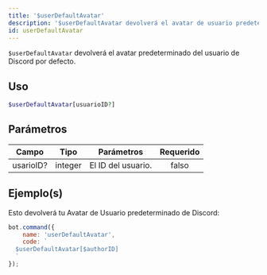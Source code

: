```yaml
---
title: '$userDefaultAvatar'
description: '$userDefaultAvatar devolverá el avatar de usuario predeterminado de Discord del usuario.'
id: userDefaultAvatar
---
```


`$userDefaultAvatar` devolverá el avatar predeterminado del usuario de Discord por defecto.

## Uso

```php
$userDefaultAvatar[usuarioID?]
```

## Parámetros

| Campo     | Tipo    | Parámetros         | Requerido |
| --------- | ------- | ------------------ |:---------:|
| usarioID? | integer | El ID del usuario. |   falso   |

## Ejemplo(s)

Esto devolverá tu Avatar de Usuario predeterminado de Discord:

```javascript
bot.command({
    name: 'userDefaultAvatar',
    code: `
  $userDefaultAvatar[$authorID]
  `
});
```
